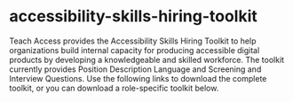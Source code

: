 # accessibility-skills-hiring-toolkit
Teach Access provides the Accessibility Skills Hiring Toolkit to help organizations build internal capacity for producing accessible digital products by developing a knowledgeable and skilled workforce. The toolkit currently provides Position Description Language and Screening and Interview Questions. Use the following links to download the complete toolkit, or you can download a role-specific toolkit below.
